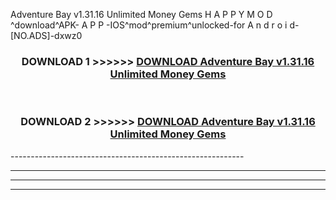  Adventure Bay v1.31.16 Unlimited Money Gems  H A P P Y M O D ^download^APK- A P P -IOS^mod^premium^unlocked-for A n d r o i d-[NO.ADS]-dxwz0



<div align="center">

<h3>DOWNLOAD 1 >>>>>> <a href="https://en-mod.web.app/?en= Adventure Bay v1.31.16 Unlimited Money Gems ">DOWNLOAD Adventure Bay v1.31.16 Unlimited Money Gems  </a></h3><br>

<h3>DOWNLOAD 2 >>>>>> <a href="https://en-mod.web.app/?en= Adventure Bay v1.31.16 Unlimited Money Gems ">DOWNLOAD Adventure Bay v1.31.16 Unlimited Money Gems  </a></h3>

</div>
----------------------------------------------------------

----------------------------------------------------------

----------------------------------------------------------

----------------------------------------------------------




